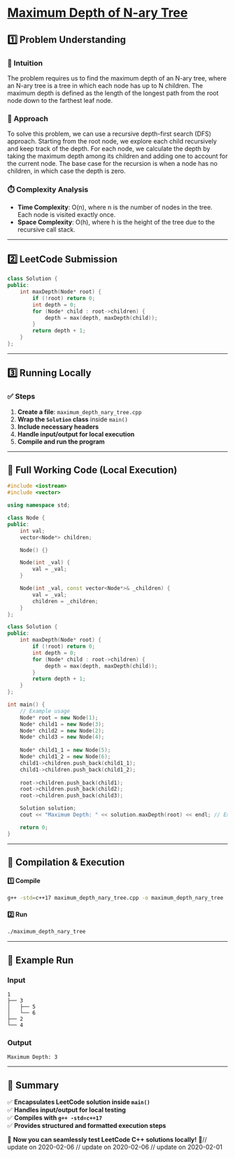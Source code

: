 # **[Maximum Depth of N-ary Tree](https://leetcode.com/problems/maximum-depth-of-n-ary-tree/description/)**  

## **1️⃣ Problem Understanding**  
### **📌 Intuition**  
The problem requires us to find the maximum depth of an N-ary tree, where an N-ary tree is a tree in which each node has up to N children. The maximum depth is defined as the length of the longest path from the root node down to the farthest leaf node. 

### **🚀 Approach**  
To solve this problem, we can use a recursive depth-first search (DFS) approach. Starting from the root node, we explore each child recursively and keep track of the depth. For each node, we calculate the depth by taking the maximum depth among its children and adding one to account for the current node. The base case for the recursion is when a node has no children, in which case the depth is zero.

### **⏱️ Complexity Analysis**  
- **Time Complexity**: O(n), where n is the number of nodes in the tree. Each node is visited exactly once.
- **Space Complexity**: O(h), where h is the height of the tree due to the recursive call stack.

---  

## **2️⃣ LeetCode Submission**  
```cpp
class Solution {
public:
    int maxDepth(Node* root) {
        if (!root) return 0;
        int depth = 0;
        for (Node* child : root->children) {
            depth = max(depth, maxDepth(child));
        }
        return depth + 1;
    }
};
```  

---  

## **3️⃣ Running Locally**  
### **✅ Steps**  
1. **Create a file**: `maximum_depth_nary_tree.cpp`  
2. **Wrap the `Solution` class** inside `main()`  
3. **Include necessary headers**  
4. **Handle input/output for local execution**  
5. **Compile and run the program**  

---  

## **📝 Full Working Code (Local Execution)**  
```cpp
#include <iostream>
#include <vector>

using namespace std;

class Node {
public:
    int val;
    vector<Node*> children;

    Node() {}

    Node(int _val) {
        val = _val;
    }

    Node(int _val, const vector<Node*>& _children) {
        val = _val;
        children = _children;
    }
};

class Solution {
public:
    int maxDepth(Node* root) {
        if (!root) return 0;
        int depth = 0;
        for (Node* child : root->children) {
            depth = max(depth, maxDepth(child));
        }
        return depth + 1;
    }
};

int main() {
    // Example usage
    Node* root = new Node(1);
    Node* child1 = new Node(3);
    Node* child2 = new Node(2);
    Node* child3 = new Node(4);
    
    Node* child1_1 = new Node(5);
    Node* child1_2 = new Node(6);
    child1->children.push_back(child1_1);
    child1->children.push_back(child1_2);
    
    root->children.push_back(child1);
    root->children.push_back(child2);
    root->children.push_back(child3);

    Solution solution;
    cout << "Maximum Depth: " << solution.maxDepth(root) << endl; // Expected output: 3

    return 0;
}
```  

---  

## **🔧 Compilation & Execution**  
#### **1️⃣ Compile**  
```bash
g++ -std=c++17 maximum_depth_nary_tree.cpp -o maximum_depth_nary_tree
```  

#### **2️⃣ Run**  
```bash
./maximum_depth_nary_tree
```  

---  

## **🎯 Example Run**  
### **Input**  
```  
1
├── 3
│   ├── 5
│   └── 6
├── 2
└── 4
```  
### **Output**  
```
Maximum Depth: 3
```  

---  

## **📌 Summary**  
✅ **Encapsulates LeetCode solution inside `main()`**  
✅ **Handles input/output for local testing**  
✅ **Compiles with `g++ -std=c++17`**  
✅ **Provides structured and formatted execution steps**  

🚀 **Now you can seamlessly test LeetCode C++ solutions locally!** 🚀// update on 2020-02-06
// update on 2020-02-06
// update on 2020-02-01
